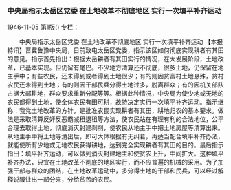 ### 中央局指示太岳区党委  在土地改革不彻底地区  实行一次填平补齐运动

1946-11-05
第1版()
专栏：

　　中央局指示太岳区党委
    在土地改革不彻底地区
    实行一次填平补齐运动
    【本报特讯】晋冀鲁豫中央局，日前致电太岳区党委，指示该区如何彻底实现耕者有其田的意见。指示首先指出：根据太岳耕者有其田实行的情况，在大发展阶段，土地改革，已基本实现。但仍留有尾巴。不少地方清算还不彻底，很多土地，仍保留在地主手中；有些农民，还未得到或者得到土地很少；有的则因贫富村土地悬殊，贫村农民还未得到土地；有的则因干部民兵分得土地过多，脱离群众；有的因机关部队占据大部耕地，群众要求重新分配等等。根据此种情况，中央局为使少地或无地的农民都得到土地，使全体农民有田可耕，故特决定实行一次填平补齐运动。指示继称：我党土地改革的方针，是批准农民实现耕者有其田，耕地归农的基本要求。做法是采取清算反奸反恶霸减租退租等方法，使农民站在有理有利的合法地位，公平合理去取得土地，彻底消灭封建剥削，使农民从地主手中把土地房屋等清算出来。从地主手中将土地等清出后，即可大体根据有无纠葛，再适当配合填平补齐办法，就能使所有少地或无地农民获得耕地，达到完全实现耕者有其田的目的。最后指示指出：填平补齐运动，可以做到消灭封建地主和使贫农上升，中间扩大。这种填平补齐办法，只宜在土地改革不彻底的地区实行，而不应普遍的机械的采用。为了加强干部与群众的团结，在土地改革运动中，多分得土地的干部和民兵，可以经过解释说服让出一部分来，分给贫苦的农民。
